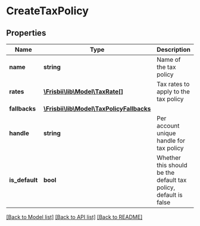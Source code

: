 # CreateTaxPolicy

## Properties
Name | Type | Description | Notes
------------ | ------------- | ------------- | -------------
**name** | **string** | Name of the tax policy | 
**rates** | [**\Frisbii\lib\Model\TaxRate[]**](TaxRate.md) | Tax rates to apply to the tax policy | [optional] 
**fallbacks** | [**\Frisbii\lib\Model\TaxPolicyFallbacks**](TaxPolicyFallbacks.md) |  | 
**handle** | **string** | Per account unique handle for tax policy | 
**is_default** | **bool** | Whether this should be the default tax policy, default is false | 

[[Back to Model list]](../../README.md#documentation-for-models) [[Back to API list]](../../README.md#documentation-for-api-endpoints) [[Back to README]](../../README.md)

